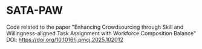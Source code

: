 # SATA-PAW
Code related to the paper "Enhancing Crowdsourcing through Skill and Willingness-aligned Task Assignment with Workforce Composition Balance" DOI: https://doi.org/10.1016/j.pmcj.2025.102012
